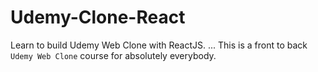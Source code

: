 # Udemy-Clone-React
Learn to build Udemy Web Clone with ReactJS. ... This is a front to back `Udemy Web Clone` course for absolutely everybody.
